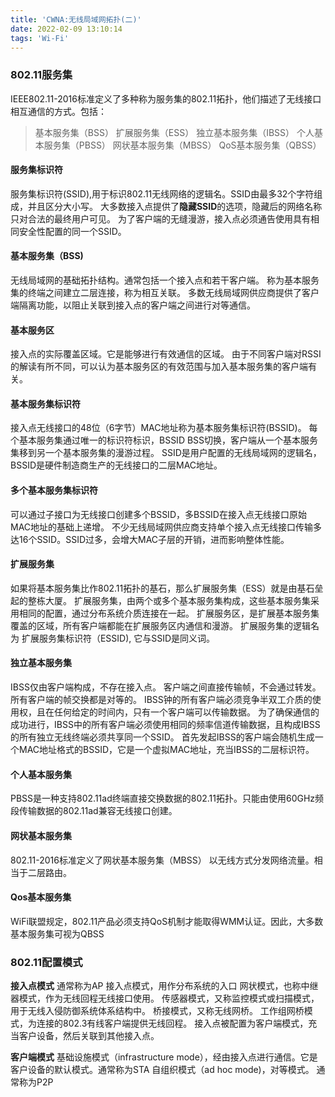 ```yaml
---
title: 'CWNA:无线局域网拓扑(二)'
date: 2022-02-09 13:10:14
tags: 'Wi-Fi'
---
```


### 802.11服务集
IEEE802.11-2016标准定义了多种称为服务集的802.11拓扑，他们描述了无线接口相互通信的方式。包括：
> 基本服务集（BSS）
> 扩展服务集（ESS）
> 独立基本服务集（IBSS）
> 个人基本服务集（PBSS）
> 网状基本服务集（MBSS）
> QoS基本服务集（QBSS）

#### 服务集标识符
服务集标识符(SSID),用于标识802.11无线网络的逻辑名。SSID由最多32个字符组成，并且区分大小写。
大多数接入点提供了**隐藏SSID**的选项，隐藏后的网络名称只对合法的最终用户可见。
为了客户端的无缝漫游，接入点必须通告使用具有相同安全性配置的同一个SSID。

#### 基本服务集（BSS)
无线局域网的基础拓扑结构。通常包括一个接入点和若干客户端。
称为基本服务集的终端之间建立二层连接，称为相互关联。
多数无线局域网供应商提供了客户端隔离功能，以阻止关联到接入点的客户端之间进行对等通信。

#### 基本服务区
接入点的实际覆盖区域。它是能够进行有效通信的区域。
由于不同客户端对RSSI的解读有所不同，可以认为基本服务区的有效范围与加入基本服务集的客户端有关。


#### 基本服务集标识符
接入点无线接口的48位（6字节）MAC地址称为基本服务集标识符(BSSID)。
每个基本服务集通过唯一的标识符标识，BSSID
BSS切换，客户端从一个基本服务集移到另一个基本服务集的漫游过程。
SSID是用户配置的无线局域网的逻辑名，BSSID是硬件制造商生产的无线接口的二层MAC地址。

#### 多个基本服务集标识符
可以通过子接口为无线接口创建多个BSSID，多BSSID在接入点无线接口原始MAC地址的基础上递增。
不少无线局域网供应商支持单个接入点无线接口传输多达16个SSID。SSID过多，会增大MAC子层的开销，进而影响整体性能。

#### 扩展服务集
如果将基本服务集比作802.11拓扑的基石，那么扩展服务集（ESS）就是由基石垒起的整栋大厦。
扩展服务集，由两个或多个基本服务集构成，这些基本服务集采用相同的配置，通过分布系统介质连接在一起。
扩展服务区，是扩展基本服务集覆盖的区域，所有客户端都能在扩展服务区内通信和漫游。
扩展服务集的逻辑名为 扩展服务集标识符（ESSID), 它与SSID是同义词。

#### 独立基本服务集
IBSS仅由客户端构成，不存在接入点。
客户端之间直接传输帧，不会通过转发。所有客户端的帧交换都是对等的。
IBSS钟的所有客户端必须竞争半双工介质的使用权，且在任何给定的时间内，只有一个客户端可以传输数据。
为了确保通信的成功进行，IBSS中的所有客户端必须使用相同的频率信道传输数据，且构成IBSS的所有独立无线终端必须共享同一个SSID。
首先发起IBSS的客户端会随机生成一个MAC地址格式的BSSID，它是一个虚拟MAC地址，充当IBSS的二层标识符。

#### 个人基本服务集
PBSS是一种支持802.11ad终端直接交换数据的802.11拓扑。只能由使用60GHz频段传输数据的802.11ad兼容无线接口创建。

#### 网状基本服务集
802.11-2016标准定义了网状基本服务集（MBSS）
以无线方式分发网络流量。相当于二层路由。

#### Qos基本服务集
WiFi联盟规定，802.11产品必须支持QoS机制才能取得WMM认证。因此，大多数基本服务集可视为QBSS

### 802.11配置模式
**接入点模式** 通常称为AP
接入点模式，用作分布系统的入口
网状模式，也称中继器模式，作为无线回程无线接口使用。
传感器模式，又称监控模式或扫描模式，用于无线入侵防御系统体系结构中。
桥接模式，又称无线网桥。
工作组网桥模式，为连接的802.3有线客户端提供无线回程。
接入点被配置为客户端模式，充当客户设备，然后关联到其他接入点。


**客户端模式**
基础设施模式（infrastructure mode），经由接入点进行通信。它是客户设备的默认模式。通常称为STA
自组织模式（ad hoc mode)，对等模式。 通常称为P2P

